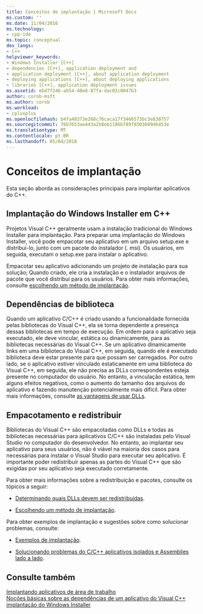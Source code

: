```yaml
---
title: Conceitos de implantação | Microsoft Docs
ms.custom: ''
ms.date: 11/04/2016
ms.technology:
- cpp-ide
ms.topic: conceptual
dev_langs:
- C++
helpviewer_keywords:
- Windows Installer [C++]
- dependencies [C++], application deployment and
- application deployment [C++], about application deployment
- deploying applications [C++], about deploying applications
- libraries [C++], application deployment issues
ms.assetid: ebd7f246-ab54-40e8-87fa-dac02c0047b3
author: corob-msft
ms.author: corob
ms.workload:
- cplusplus
ms.openlocfilehash: b4fa40373e268c76caca17f3466573bc3e830757
ms.sourcegitcommit: 76b7653ae443a2b8eb1186b789f8503609d6453e
ms.translationtype: MT
ms.contentlocale: pt-BR
ms.lasthandoff: 05/04/2018
---
```

# <a name="deployment-concepts"></a>Conceitos de implantação
Esta seção aborda as considerações principais para implantar aplicativos do C++.  
  
## <a name="windows-installer-deployment-in-c"></a>Implantação do Windows Installer em C++  
 Projetos Visual C++ geralmente usam a instalação tradicional do Windows Installer para implantação. Para preparar uma implantação do Windows Installer, você pode empacotar seu aplicativo em um arquivo setup.exe e distribuí-lo, junto com um pacote do instalador (. msi). Os usuários, em seguida, executam o setup.exe para instalar o aplicativo.  
  
 Empacotar seu aplicativo adicionando um projeto de instalação para sua solução; Quando criado, ele cria a instalação e o instalador arquivos de pacote que você distribui para os usuários. Para obter mais informações, consulte [escolhendo um método de implantação](../ide/choosing-a-deployment-method.md).  
  
## <a name="library-dependencies"></a>Dependências de biblioteca  
 Quando um aplicativo C/C++ é criado usando a funcionalidade fornecida pelas bibliotecas do Visual C++, ela se torna dependente a presença dessas bibliotecas em tempo de execução. Em ordem para o aplicativo seja executado, ele deve vincular, estática ou dinamicamente, para as bibliotecas necessárias do Visual C++. Se um aplicativo dinamicamente links em uma biblioteca do Visual C++, em seguida, quando ele é executado biblioteca deve estar presente para que possam ser carregados. Por outro lado, se o aplicativo estiver vinculado estaticamente em uma biblioteca do Visual C++, em seguida, ele não precisa as DLLs correspondentes esteja presente no computador do usuário. No entanto, a vinculação estática, tem alguns efeitos negativos, como o aumento do tamanho dos arquivos do aplicativo e fazendo manutenção potencialmente mais difícil. Para obter mais informações, consulte [as vantagens de usar DLLs](../build/dlls-in-visual-cpp.md#advantages-of-using-dlls).  
  
## <a name="packaging-and-redistributing"></a>Empacotamento e redistribuir  
 Bibliotecas do Visual C++ são empacotadas como DLLs e todas as bibliotecas necessárias para aplicativos C/C++ são instaladas pelo Visual Studio no computador do desenvolvedor. No entanto, ao implantar seu aplicativo para seus usuários, não é viável na maioria dos casos para necessárias para instalar o Visual Studio para executar seu aplicativo. É importante poder redistribuir apenas as partes do Visual C++ que são exigidas por seu aplicativo seja executado corretamente.  
  
 Para obter mais informações sobre a redistribuição e pacotes, consulte os tópicos a seguir:  
  
-   [Determinando quais DLLs devem ser redistribuídas](../ide/determining-which-dlls-to-redistribute.md).  
  
-   [Escolhendo um método de implantação](../ide/choosing-a-deployment-method.md).  
  
 Para obter exemplos de implantação e sugestões sobre como solucionar problemas, consulte:  
  
-   [Exemplos de implantação](../ide/deployment-examples.md).  
  
-   [Solucionando problemas do C/C++ aplicativos isolados e Assemblies lado a lado](../build/troubleshooting-c-cpp-isolated-applications-and-side-by-side-assemblies.md).  
  
## <a name="see-also"></a>Consulte também  
 [Implantando aplicativos de área de trabalho](../ide/deploying-native-desktop-applications-visual-cpp.md)   
 [Noções básicas sobre as dependências de um aplicativo do Visual C++](../ide/understanding-the-dependencies-of-a-visual-cpp-application.md)   
 [implantação do Windows Installer](http://msdn.microsoft.com/en-us/121be21b-b916-43e2-8f10-8b080516d2a0)